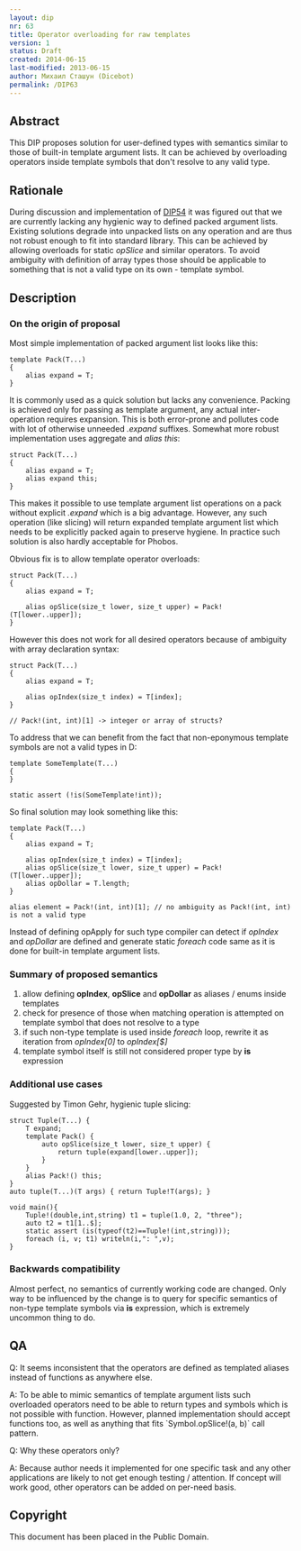 ```yaml
---
layout: dip
nr: 63
title: Operator overloading for raw templates
version: 1
status: Draft
created: 2014-06-15
last-modified: 2013-06-15
author: Михаил Сташун (Dicebot)
permalink: /DIP63
---
```


Abstract
--------

This DIP proposes solution for user-defined types with semantics similar
to those of built-in template argument lists. It can be achieved by
overloading operators inside template symbols that don't resolve to any
valid type.

Rationale
---------

During discussion and implementation of [DIP54](DIP54 "wikilink") it was
figured out that we are currently lacking any hygienic way to defined
packed argument lists. Existing solutions degrade into unpacked lists on
any operation and are thus not robust enough to fit into standard
library. This can be achieved by allowing overloads for static *opSlice*
and similar operators. To avoid ambiguity with definition of array types
those should be applicable to something that is not a valid type on its
own - template symbol.

Description
-----------

### On the origin of proposal

Most simple implementation of packed argument list looks like this:

``` {.D}
template Pack(T...)
{
    alias expand = T;
}
```

It is commonly used as a quick solution but lacks any convenience.
Packing is achieved only for passing as template argument, any actual
inter-operation requires expansion. This is both error-prone and
pollutes code with lot of otherwise unneeded *.expand* suffixes.
Somewhat more robust implementation uses aggregate and *alias this*:

``` {.D}
struct Pack(T...)
{
    alias expand = T;
    alias expand this;
}
```

This makes it possible to use template argument list operations on a
pack without explicit *.expand* which is a big advantage. However, any
such operation (like slicing) will return expanded template argument
list which needs to be explicitly packed again to preserve hygiene. In
practice such solution is also hardly acceptable for Phobos.

Obvious fix is to allow template operator overloads:

``` {.D}
struct Pack(T...)
{
    alias expand = T;

    alias opSlice(size_t lower, size_t upper) = Pack!(T[lower..upper]);
}
```

However this does not work for all desired operators because of
ambiguity with array declaration syntax:

``` {.D}
struct Pack(T...)
{
    alias expand = T;

    alias opIndex(size_t index) = T[index];
}

// Pack!(int, int)[1] -> integer or array of structs?
```

To address that we can benefit from the fact that non-eponymous template
symbols are not a valid types in D:

``` {.D}
template SomeTemplate(T...)
{
}

static assert (!is(SomeTemplate!int));
```

So final solution may look something like this:

``` {.D}
template Pack(T...)
{
    alias expand = T;

    alias opIndex(size_t index) = T[index];
    alias opSlice(size_t lower, size_t upper) = Pack!(T[lower..upper]);
    alias opDollar = T.length;
}

alias element = Pack!(int, int)[1]; // no ambiguity as Pack!(int, int) is not a valid type
```

Instead of defining opApply for such type compiler can detect if
*opIndex* and *opDollar* are defined and generate static *foreach* code
same as it is done for built-in template argument lists.

### Summary of proposed semantics

1.  allow defining **opIndex**, **opSlice** and **opDollar** as aliases
    / enums inside templates
2.  check for presence of those when matching operation is attempted on
    template symbol that does not resolve to a type
3.  if such non-type template is used inside *foreach* loop, rewrite it
    as iteration from *opIndex\[0\]* to *opIndex\[\$\]*
4.  template symbol itself is still not considered proper type by **is**
    expression

### Additional use cases

Suggested by Timon Gehr, hygienic tuple slicing:

``` {.D}
struct Tuple(T...) {
    T expand;
    template Pack() {
        auto opSlice(size_t lower, size_t upper) {
            return tuple(expand[lower..upper]);
        }
    }
    alias Pack!() this;
}
auto tuple(T...)(T args) { return Tuple!T(args); }

void main(){
    Tuple!(double,int,string) t1 = tuple(1.0, 2, "three");
    auto t2 = t1[1..$];
    static assert (is(typeof(t2)==Tuple!(int,string)));
    foreach (i, v; t1) writeln(i,": ",v);
}
```

### Backwards compatibility

Almost perfect, no semantics of currently working code are changed. Only
way to be influenced by the change is to query for specific semantics of
non-type template symbols via **is** expression, which is extremely
uncommon thing to do.

QA
--

Q: It seems inconsistent that the operators are defined as templated
aliases instead of functions as anywhere else.

A: To be able to mimic semantics of template argument lists such
overloaded operators need to be able to return types and symbols which
is not possible with function. However, planned implementation should
accept functions too, as well as anything that fits \`Symbol.opSlice!(a,
b)\` call pattern.

Q: Why these operators only?

A: Because author needs it implemented for one specific task and any
other applications are likely to not get enough testing / attention. If
concept will work good, other operators can be added on per-need basis.

Copyright
---------

This document has been placed in the Public Domain.
